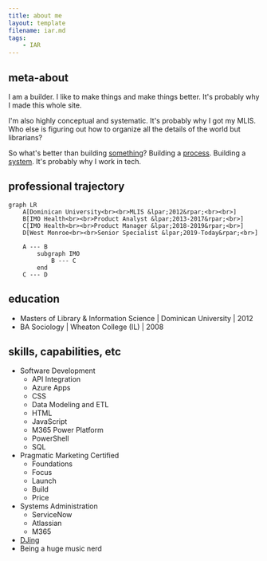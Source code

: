 ```yaml
---
title: about me
layout: template
filename: iar.md
tags:
    - IAR
---
```


## meta-about
I am a builder. I like to make things and make things better. It's probably why I made this whole site.  

I'm also highly conceptual and systematic. It's probably why I got my MLIS. Who else is figuring out how to organize all the details of the world but librarians?

So what's better than building [something](./images/lego-spaceship-i-built-one-holiday-out-of-spare-parts.png)? Building a [process](./projects/snow-jira.md). Building a [system](kbindex.md). It's probably why I work in tech.  

## professional trajectory
``` mermaid
graph LR
    A[Dominican University<br><br>MLIS &lpar;2012&rpar;<br><br>]
    B[IMO Health<br><br>Product Analyst &lpar;2013-2017&rpar;<br>]
    C[IMO Health<br><br>Product Manager &lpar;2018-2019&rpar;<br>]
    D[West Monroe<br><br>Senior Specialist &lpar;2019-Today&rpar;<br>]

    A --- B
        subgraph IMO
            B --- C
        end
    C --- D

```
## education
* Masters of Library & Information Science | Dominican University | 2012
* BA Sociology | Wheaton College (IL) | 2008

## skills, capabilities, etc
* Software Development
    * API Integration
    * Azure Apps
    * CSS
    * Data Modeling and ETL
    * HTML
    * JavaScript
    * M365 Power Platform
    * PowerShell
    * SQL
* Pragmatic Marketing Certified
    * Foundations
    * Focus
    * Launch
    * Build
    * Price
* Systems Administration
    * ServiceNow
    * Atlassian
    * M365
* [DJing](./areas/music.md#my-stuff)
* Being a huge music nerd

